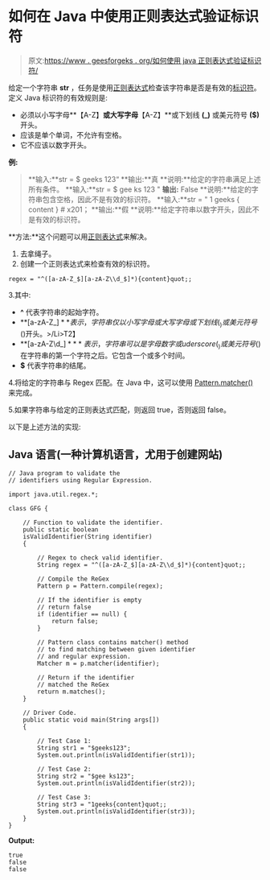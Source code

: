 # 如何在 Java 中使用正则表达式验证标识符

> 原文:[https://www . geesforgeks . org/如何使用 java 正则表达式验证标识符/](https://www.geeksforgeeks.org/how-to-validate-identifier-using-regular-expression-in-java/)

给定一个字符串 **str** ，任务是使用[正则表达式](https://www.geeksforgeeks.org/write-regular-expressions/)检查该字符串是否是有效的[标识符](https://www.geeksforgeeks.org/java-identifiers/)。
定义 Java 标识符的有效规则是:

*   必须以小写字母**【A-Z】**或大写字母**【A-Z】**或下划线 **(_)** 或美元符号 **($)** 开头。
*   应该是单个单词，不允许有空格。
*   它不应该以数字开头。

**例:**

> **输入:**str = $ geeks 123“
> **输出:**真
> **说明:**给定的字符串满足上述所有条件。
> **输入:**str = $ gee ks 123 "
> **输出:** False
> **说明:**给定的字符串包含空格，因此不是有效的标识符。
> **输入:**str = " 1 geeks { content } # x201；
> **输出:**假
> **说明:**给定字符串以数字开头，因此不是有效的标识符。

**方法:**这个问题可以用[正则表达式](https://www.geeksforgeeks.org/regular-expressions-in-java/)来解决。

1.  去拿绳子。
2.  创建一个正则表达式来检查有效的标识符。

```
regex = "^([a-zA-Z_$][a-zA-Z\\d_$]*){content}quot;;
```

3.其中:

*   **^** 代表字符串的起始字符。
*   **[a-zA-Z_$]** 表示，字符串仅以小写字母或大写字母或下划线(_)或美元符号($)开头。>/Li>T2】
*   **[a-zA-Z\\d_$]*** 表示，字符串可以是字母数字或 uderscore(_)或美元符号($)在字符串的第一个字符之后。它包含一个或多个时间。
*   **$** 代表字符串的结尾。

4.将给定的字符串与 Regex 匹配。在 Java 中，这可以使用 [Pattern.matcher()](https://www.geeksforgeeks.org/pattern-matchercharsequence-method-in-java-with-examples/) 来完成。

5.如果字符串与给定的正则表达式匹配，则返回 true，否则返回 false。

以下是上述方法的实现:

## Java 语言(一种计算机语言，尤用于创建网站)

```
// Java program to validate the
// identifiers using Regular Expression.

import java.util.regex.*;

class GFG {

    // Function to validate the identifier.
    public static boolean
    isValidIdentifier(String identifier)
    {

        // Regex to check valid identifier.
        String regex = "^([a-zA-Z_$][a-zA-Z\\d_$]*){content}quot;;

        // Compile the ReGex
        Pattern p = Pattern.compile(regex);

        // If the identifier is empty
        // return false
        if (identifier == null) {
            return false;
        }

        // Pattern class contains matcher() method
        // to find matching between given identifier
        // and regular expression.
        Matcher m = p.matcher(identifier);

        // Return if the identifier
        // matched the ReGex
        return m.matches();
    }

    // Driver Code.
    public static void main(String args[])
    {

        // Test Case 1:
        String str1 = "$geeks123";
        System.out.println(isValidIdentifier(str1));

        // Test Case 2:
        String str2 = "$gee ks123";
        System.out.println(isValidIdentifier(str2));

        // Test Case 3:
        String str3 = "1geeks{content}quot;;
        System.out.println(isValidIdentifier(str3));
    }
}
```

**Output:** 

```
true
false
false
```